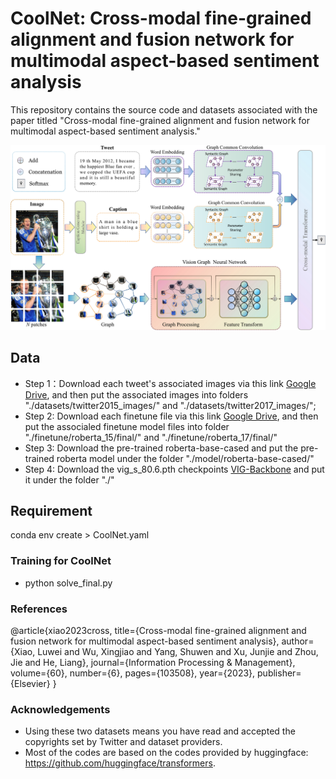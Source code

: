 # CoolNet: Cross-modal fine-grained alignment and fusion network for multimodal aspect-based sentiment analysis

This repository contains the source code and datasets associated with the paper titled "Cross-modal fine-grained alignment and fusion network for multimodal aspect-based sentiment analysis."

<p align="center">
  <img src="./CoolNet.png" width="800"/>
</p>


## Data

- Step 1：Download each tweet's associated images via this link [Google Drive](https://drive.google.com/file/d/1PpvvncnQkgDNeBMKVgG2zFYuRhbL873g/view), and then put the associated images into folders "./datasets/twitter2015_images/" and "./datasets/twitter2017_images/";
- Step 2: Download each finetune file via this link [Google Drive](https://drive.google.com/drive/folders/1nRHti6jdcrZOkh6PaqnpgdllAxjUuMCO?usp=sharing), and then put the associaled finetune model files into folder "./finetune/roberta_15/final/" and "./finetune/roberta_17/final/"
- Step 3: Download the pre-trained roberta-base-cased and put the pre-trained roberta model under the folder "./model/roberta-base-cased/"
- Step 4: Download the vig_s_80.6.pth checkpoints [VIG-Backbone](https://github.com/huawei-noah/Efficient-AI-Backbones/releases/tag/vig) and put it under the folder "./"


## Requirement
conda env create > CoolNet.yaml



### Training for CoolNet
- python solve_final.py




###  References
@article{xiao2023cross,
  title={Cross-modal fine-grained alignment and fusion network for multimodal aspect-based sentiment analysis},
  author={Xiao, Luwei and Wu, Xingjiao and Yang, Shuwen and Xu, Junjie and Zhou, Jie and He, Liang},
  journal={Information Processing \& Management},
  volume={60},
  number={6},
  pages={103508},
  year={2023},
  publisher={Elsevier}
}


### Acknowledgements
- Using these two datasets means you have read and accepted the copyrights set by Twitter and dataset providers.
- Most of the codes are based on the codes provided by huggingface: https://github.com/huggingface/transformers.
